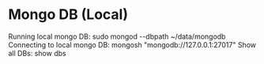 

# Mongo DB (Local)
Running local mongo DB: sudo mongod --dbpath ~/data/mongodb
Connecting to local mongo DB: mongosh "mongodb://127.0.0.1:27017"
Show all DBs: show dbs

